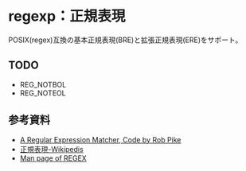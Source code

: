 # regexp：正規表現

POSIX(regex)互換の基本正規表現(BRE)と拡張正規表現(ERE)をサポート。

## TODO

- REG_NOTBOL
- REG_NOTEOL

## 参考資料

- [A Regular Expression Matcher, Code by Rob Pike](https://www.cs.princeton.edu/courses/archive/spr09/cos333/beautiful.html)
- [正規表現-Wikipedis](https://ja.wikipedia.org/wiki/%E6%AD%A3%E8%A6%8F%E8%A1%A8%E7%8F%BE)
- [Man page of REGEX](https://linuxjm.osdn.jp/html/LDP_man-pages/man3/regex.3.html)

